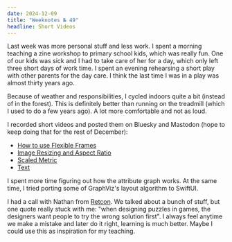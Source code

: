 ```yaml
---
date: 2024-12-09
title: "Weeknotes № 49"
headline: Short Videos
---
```


Last week was more personal stuff and less work. I spent a morning teaching a zine workshop to primary school kids, which was really fun. One of our kids was sick and I had to take care of her for a day, which only left three short days of work time. I spent an evening rehearsing a short play with other parents for the day care. I think the last time I was in a play was almost thirty years ago.

Because of weather and responsibilities, I cycled indoors quite a bit (instead of in the forest). This is definitely better than running on the treadmill (which I used to do a few years ago). A lot more comfortable and not as loud.

I recorded short videos and posted them on Bluesky and Mastodon (hope to keep doing that for the rest of December):

- [How to use Flexible Frames](https://bsky.app/profile/eidhof.nl/post/3lccp3fl2xs2z)
- [Image Resizing and Aspect Ratio](https://bsky.app/profile/eidhof.nl/post/3lcf64ao7vk2n)
- [Scaled Metric](https://bsky.app/profile/eidhof.nl/post/3lchrl3jtbs2v)
- [Text](https://bsky.app/profile/eidhof.nl/post/3lcmrzsuyl22u)

I spent more time figuring out how the attribute graph works. At the same time, I tried porting some of GraphViz's layout algorithm to SwiftUI. 

I had a call with Nathan from [Retcon](https://retcon.app). We talked about a bunch of stuff, but one quote really stuck with me: "when designing puzzles in games, the designers want people to try the wrong solution first". I always feel anytime we make a mistake and later do it right, learning is much better. Maybe I could use this as inspiration for my teaching.
